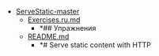 - <a href = "E:\Node_projects\Node_Way\ArchivTSH_2\ArhivTimur_2\ServeStatic-master\cat.ServeStatic-master\dir.ServeStatic-master.md">ServeStatic-master</a>
    - <a href = "E:\Node_projects\Node_Way\ArchivTSH_2\ArhivTimur_2\ServeStatic-master\Exercises.ru.md">Exercises.ru.md</a>
        - *## Упражнения
    - <a href = "E:\Node_projects\Node_Way\ArchivTSH_2\ArhivTimur_2\ServeStatic-master\README.md">README.md</a>
        - *# Serve static content with HTTP
